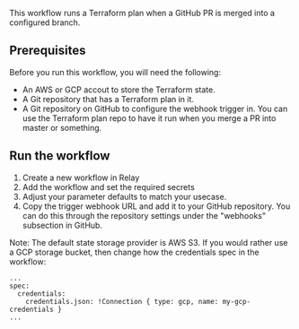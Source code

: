 This workflow runs a Terraform plan when a GitHub PR is merged into a configured
branch.

## Prerequisites

Before you run this workflow, you will need the following:
- An AWS or GCP accout to store the Terraform state.
- A Git repository that has a Terraform plan in it.
- A Git repository on GitHub to configure the webhook trigger in.
  You can use the Terraform plan repo to have it run when you merge a PR into
  master or something.

## Run the workflow

1. Create a new workflow in Relay
2. Add the workflow and set the required secrets
3. Adjust your parameter defaults to match your usecase.
4. Copy the trigger webhook URL and add it to your GitHub repository. You can do
   this through the repository settings under the "webhooks" subsection in
   GitHub.

Note: The default state storage provider is AWS S3. If you would rather use a GCP
storage bucket, then change how the credentials spec in the workflow:

```
...
spec:
  credentials:
    credentials.json: !Connection { type: gcp, name: my-gcp-credentials }
...
```

